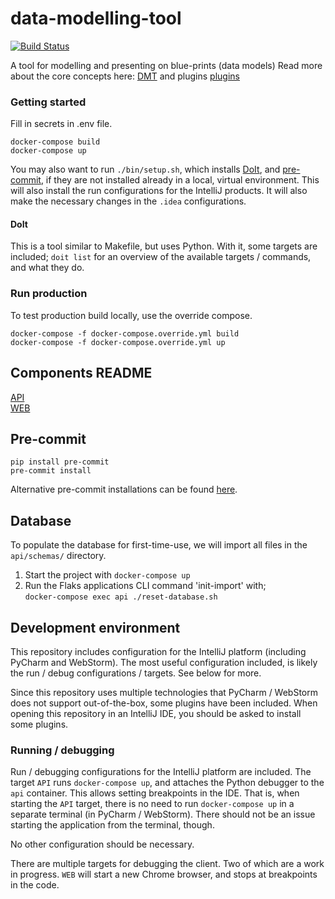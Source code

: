 # data-modelling-tool

[![Build Status](https://travis-ci.com/equinor/data-modelling-tool.svg?token=yR5pmi3sbtpmzTWwTfNG&branch=master)](https://travis-ci.com/equinor/data-modelling-tool)

A tool for modelling and presenting on blue-prints (data models)
Read more about the core concepts here: [DMT](README_DMT.md) and plugins [plugins](README_Plugin.md)
### Getting started

Fill in secrets in .env file.

```
docker-compose build
docker-compose up
```

You may also want to run `./bin/setup.sh`, which installs [DoIt](https://pydoit.org), and [pre-commit](https://github.com/pre-commit/pre-commit), if they are not installed already in a local, virtual environment.
This will also install the run configurations for the IntelliJ products.
It will also make the necessary changes in the `.idea` configurations.

#### DoIt
This is a tool similar to Makefile, but uses Python.
With it, some targets are included; `doit list` for an overview of the available targets / commands, and what they do.

### Run production

To test production build locally, use the override compose.

```
docker-compose -f docker-compose.override.yml build
docker-compose -f docker-compose.override.yml up
```


## Components README

[API](api/README.md)  
[WEB](web/README.md)

## Pre-commit

```
pip install pre-commit
pre-commit install
```

Alternative pre-commit installations can be found [here](https://pre-commit.com/#install).


## Database

To populate the database for first-time-use, we will import all files in the `api/schemas/` directory.

1. Start the project with `docker-compose up`
2. Run the Flaks applications CLI command 'init-import' with;  
   `docker-compose exec api ./reset-database.sh`

## Development environment
This repository includes configuration for the IntelliJ platform (including PyCharm and WebStorm).
The most useful configuration included, is likely the run / debug configurations / targets.
See below for more.

Since this repository uses multiple technologies that PyCharm / WebStorm does not support out-of-the-box, some plugins have been included.
When opening this repository in an IntelliJ IDE, you should be asked to install some plugins. 

### Running / debugging
Run / debugging configurations for the IntelliJ platform are included.
The target `API` runs `docker-compose up`, and attaches the Python debugger to the `api` container. This allows setting breakpoints in the IDE.
That is, when starting the `API` target, there is no need to run `docker-compose up` in a separate terminal (in PyCharm / WebStorm).
There should not be an issue starting the application from the terminal, though.

No other configuration should be necessary.

There are multiple targets for debugging the client.
Two of which are a work in progress.
`WEB` will start a new Chrome browser, and stops at breakpoints in the code.
